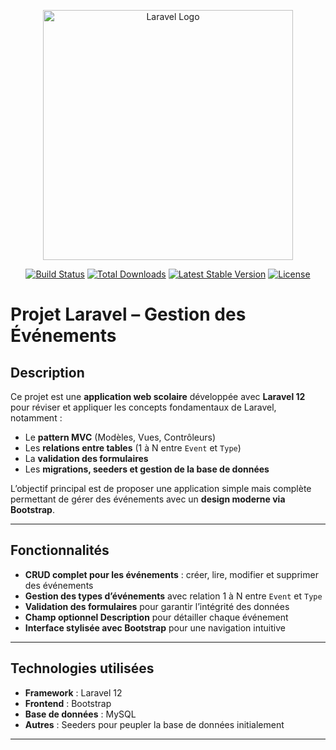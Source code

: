 <p align="center"><a href="https://laravel.com" target="_blank"><img src="https://raw.githubusercontent.com/laravel/art/master/logo-lockup/5%20SVG/2%20CMYK/1%20Full%20Color/laravel-logolockup-cmyk-red.svg" width="400" alt="Laravel Logo"></a></p>

<p align="center">
<a href="https://github.com/laravel/framework/actions"><img src="https://github.com/laravel/framework/workflows/tests/badge.svg" alt="Build Status"></a>
<a href="https://packagist.org/packages/laravel/framework"><img src="https://img.shields.io/packagist/dt/laravel/framework" alt="Total Downloads"></a>
<a href="https://packagist.org/packages/laravel/framework"><img src="https://img.shields.io/packagist/v/laravel/framework" alt="Latest Stable Version"></a>
<a href="https://packagist.org/packages/laravel/framework"><img src="https://img.shields.io/packagist/l/laravel/framework" alt="License"></a>
</p>

# Projet Laravel – Gestion des Événements

## Description

Ce projet est une **application web scolaire** développée avec **Laravel 12** pour réviser et appliquer les concepts fondamentaux de Laravel, notamment :

- Le **pattern MVC** (Modèles, Vues, Contrôleurs)  
- Les **relations entre tables** (1 à N entre `Event` et `Type`)  
- La **validation des formulaires**  
- Les **migrations, seeders et gestion de la base de données**  

L’objectif principal est de proposer une application simple mais complète permettant de gérer des événements avec un **design moderne via Bootstrap**.

---

## Fonctionnalités

- **CRUD complet pour les événements** : créer, lire, modifier et supprimer des événements  
- **Gestion des types d’événements** avec relation 1 à N entre `Event` et `Type`  
- **Validation des formulaires** pour garantir l’intégrité des données  
- **Champ optionnel Description** pour détailler chaque événement  
- **Interface stylisée avec Bootstrap** pour une navigation intuitive  

---

## Technologies utilisées

- **Framework** : Laravel 12  
- **Frontend** : Bootstrap  
- **Base de données** : MySQL  
- **Autres** : Seeders pour peupler la base de données initialement  

---